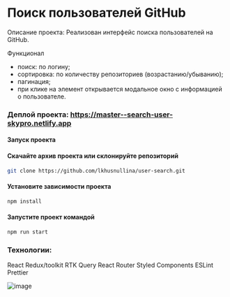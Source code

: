 # Поиск пользователей GitHub 

Описание проекта:
Реализован интерфейс поиска пользователей на GitHub.

Функционал
- поиск: по логину;
- сортировка: по количеству репозиториев (возрастанию/убыванию);
- пагинация;
- при клике на элемент открывается модальное окно с информацией о пользователе. 

### Деплой проекта: https://master--search-user-skypro.netlify.app

#### Запуск проекта

#### Скачайте архив проекта или склонируйте репозиторий

```sh
git clone https://github.com/lkhusnullina/user-search.git
```

#### Установите зависимости проекта

```sh
npm install
```
#### Запустите проект командой

```sh
npm run start
```

### Технологии: 
React Redux/toolkit RTK Query React Router Styled Components ESLint Prettier

![image](https://github.com/lkhusnullina/user-search/assets/101172468/f0e98592-1ad5-4c4b-9beb-b48057436929)